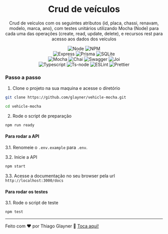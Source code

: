 <h1 align="center"> Crud de veículos </h1>

<p align="center">Crud de veículos com os seguintes atributos (id, placa, chassi, renavam, modelo, marca, ano), com testes unitários utilizando Mocha (Node) para cada uma das operações (create, read, update, delete), e recursos rest para acesso aos dados dos veículos</p>

<p align="center">
<img alt="Node" src="https://img.shields.io/static/v1?label=Node&message=15.16.0&color=339933&style=for-the-badge&logo=node.js"/>
<img alt="NPM" src="https://img.shields.io/static/v1?label=NPM&message=9.2.0&color=cb3837&style=for-the-badge&logo=npm"/>
<br/>
<img alt="Express" src="https://img.shields.io/static/v1?label=Express&message=4.18.2&color=000000&style=for-the-badge&logo=express"/>
<img alt="Prisma" src="https://img.shields.io/static/v1?label=Prisma&message=4.11.0&color=2D3748&style=for-the-badge&logo=prisma"/>
<img alt="SQLite" src="https://img.shields.io/static/v1?label=SQLite&message=3.41.1&color=003b57&style=for-the-badge&logo=sqlite"/>
<br/>
<img alt="Mocha" src="https://img.shields.io/static/v1?label=Mocha&message=10.2.0&color=8d6748&style=for-the-badge&logo=mocha"/>
<img alt="Chai" src="https://img.shields.io/static/v1?label=Chai&message=4.3.7&color=A30701&style=for-the-badge&logo=chai"/>
<img alt="Swagger" src="https://img.shields.io/static/v1?label=Swagger&message=4.6.2&color=85ea2d&style=for-the-badge&logo=swagger"/>
<img alt="Joi" src="https://img.shields.io/static/v1?label=Joi&message=17.9.0&color=blue&style=for-the-badge&logo=joi"/>
<br/>
<img alt="Typescript" src="https://img.shields.io/static/v1?label=Typescript&message=5.0.2&color=3178c6&style=for-the-badge&logo=typescript"/>
<img alt="Ts-node" src="https://img.shields.io/static/v1?label=Ts-node&message=10.9.1&color=3178c6&style=for-the-badge&logo=ts-node"/>
<img alt="ESLint" src="https://img.shields.io/static/v1?label=ESLint&message=8.36.0&color=4b32c3&style=for-the-badge&logo=eslint"/>
<img alt="Prettier" src="https://img.shields.io/static/v1?label=Prettier&message=2.8.5&color=f7b93e&style=for-the-badge&logo=prettier"/>
</p>

### Passo a passo

1. Clone o projeto na sua maquina e acesse o diretório

```bash
git clone https://github.com/glayner/vehicle-mocha.git
```

```bash
cd vehicle-mocha
```
2. Rode o script de preparação
```bash
npm run ready
```
 

#### Para rodar a API

3.1. Renomeie o `.env.example` para `.env`.

3.2. Inicie a API

```bash
npm start
```
   
3.3. Acesse a documentação no seu browser pela url `http://localhost:3000/docs`
   
#### Para rodar os testes

3.1. Rode o script de teste

```bash
npm test
```


---

Feito com :heart: por Thiago Glayner :wave: [Toca aqui!](https://www.linkedin.com/in/thiago-glayner-0aa239182/)